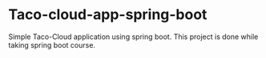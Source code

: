 # Taco-cloud-app-spring-boot
Simple Taco-Cloud application using spring boot. This project is done while taking spring boot course.
